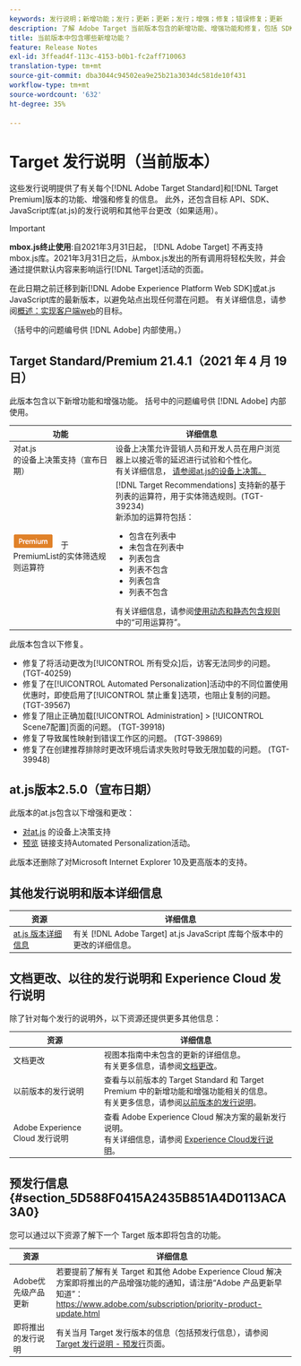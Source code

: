 ```yaml
---
keywords: 发行说明；新增功能；发行；更新；更新；发行；增强；修复；错误修复；更新
description: 了解 Adobe Target 当前版本包含的新增功能、增强功能和修复，包括 SDK、API 和 JavaScript 库。
title: 当前版本中包含哪些新增功能？
feature: Release Notes
exl-id: 3ffead4f-113c-4153-b0b1-fc2aff710063
translation-type: tm+mt
source-git-commit: dba3044c94502ea9e25b21a3034dc581de10f431
workflow-type: tm+mt
source-wordcount: '632'
ht-degree: 35%

---
```


# Target 发行说明（当前版本）

这些发行说明提供了有关每个[!DNL Adobe Target Standard]和[!DNL Target Premium]版本的功能、增强和修复的信息。 此外，还包含目标 API、SDK、JavaScript库(at.js)的发行说明和其他平台更改（如果适用）。

>[!IMPORTANT]
>
>**mbox.js终止使用**:自2021年3月31日起， [!DNL Adobe Target] 不再支持mbox.js库。2021年3月31日之后，从mbox.js发出的所有调用将轻松失败，并会通过提供默认内容来影响运行[!DNL Target]活动的页面。
>
>在此日期之前迁移到新[!DNL Adobe Experience Platform Web SDK]或at.js JavaScript库的最新版本，以避免站点出现任何潜在问题。 有关详细信息，请参阅[概述：实现客户端web](/help/c-implementing-target/c-implementing-target-for-client-side-web/implement-target-for-client-side-web.md)的目标。

（括号中的问题编号供 [!DNL Adobe] 内部使用。）

## Target Standard/Premium 21.4.1（2021 年 4 月 19 日） 

此版本包含以下新增功能和增强功能。 括号中的问题编号供 [!DNL Adobe] 内部使用。

| 功能 | 详细信息 |
| --- | --- |
| 对at.js<br>的设备上决策支持（宣布日期） | 设备上决策允许营销人员和开发人员在用户浏览器上以接近零的延迟进行试验和个性化。<br>有关详细信息， [请参阅at.js的设备上决策。](/help/c-implementing-target/c-implementing-target-for-client-side-web/on-device-decisioning/on-device-decisioning.md) |
| ![基](/help/assets/premium.png) 于PremiumList的实体筛选规则运算符 | [!DNL Target Recommendations] 支持新的基于列表的运算符，用于实体筛选规则。(TGT-39234)<br>新添加的运算符包括：<br><ul><li>包含在列表中</li><li>未包含在列表中</li><li>列表包含</li><li>列表不包含</li><li>列表包含</li><li>列表不包含</li></ul>有关详细信息，请参阅[使用动态和静态包含规则](/help/c-recommendations/c-algorithms/use-dynamic-and-static-inclusion-rules.md#operators)中的“可用运算符”。 |

此版本包含以下修复。

* 修复了将活动更改为[!UICONTROL 所有受众]后，访客无法同步的问题。 (TGT-40259)
* 修复了在[!UICONTROL Automated Personalization]活动中的不同位置使用优惠时，即使启用了[!UICONTROL 禁止重复]选项，也阻止复制的问题。 (TGT-39567)
* 修复了阻止正确加载[!UICONTROL Administration] > [!UICONTROL Scene7配置]页面的问题。 (TGT-39918)
* 修复了导致属性映射到错误工作区的问题。 (TGT-39869)
* 修复了在创建推荐排除时更改环境后请求失败时导致无限加载的问题。 (TGT-39948)

## at.js版本2.5.0（宣布日期）

此版本的at.js包含以下增强和更改：

* [对at.js](/help/c-implementing-target/c-implementing-target-for-client-side-web/on-device-decisioning/on-device-decisioning.md) 的设备上决策支持
* [预览](/help/c-activities/c-activity-qa/activity-qa.md) 链接支持Automated Personalization活动。

此版本还删除了对Microsoft Internet Explorer 10及更高版本的支持。

## 其他发行说明和版本详细信息

| 资源 | 详细信息 |
|--- |--- |
| [at.js 版本详细信息](/help/c-implementing-target/c-implementing-target-for-client-side-web/target-atjs-versions.md) | 有关 [!DNL Adobe Target] at.js JavaScript 库每个版本中的更改的详细信息。 |

## 文档更改、以往的发行说明和 Experience Cloud 发行说明

除了针对每个发行的说明外，以下资源还提供更多其他信息：

| 资源 | 详细信息 |
|--- |--- |
| 文档更改 | 视图本指南中未包含的更新的详细信息。<br>有关更多信息，请参阅[文档更改](/help/r-release-notes/doc-change.md#reference_366123CF00994BACBBF9BBDF2C4D840C)。 |
| 以前版本的发行说明 | 查看与以前版本的 Target Standard 和 Target Premium 中的新增功能和增强功能相关的信息。<br>有关更多信息，请参阅[以前版本的发行说明](/help/r-release-notes/release-notes-for-previous-releases.md)。 |
| Adobe Experience Cloud 发行说明 | 查看 Adobe Experience Cloud 解决方案的最新发行说明。<br>有关详细信息，请参阅 [Experience Cloud发行说明](https://experienceleague.adobe.com/docs/release-notes/experience-cloud/current.html)。 |

## 预发行信息 {#section_5D588F0415A2435B851A4D0113ACA3A0}

您可以通过以下资源了解下一个 Target 版本即将包含的功能。

| 资源 | 详细信息 |
|--- |--- |
| Adobe优先级产品更新 | 若要提前了解有关 Target 和其他 Adobe Experience Cloud 解决方案即将推出的产品增强功能的通知，请注册“Adobe 产品更新早知道”：<br>[](https://www.adobe.com/subscription/priority-product-update.html)https://www.adobe.com/subscription/priority-product-update.html |
| 即将推出的发行说明 | 有关当月 Target 发行版本的信息（包括预发行信息），请参阅 [Target 发行说明 - 预发行](/help/r-release-notes/target-release-notes.md)页面。 |
